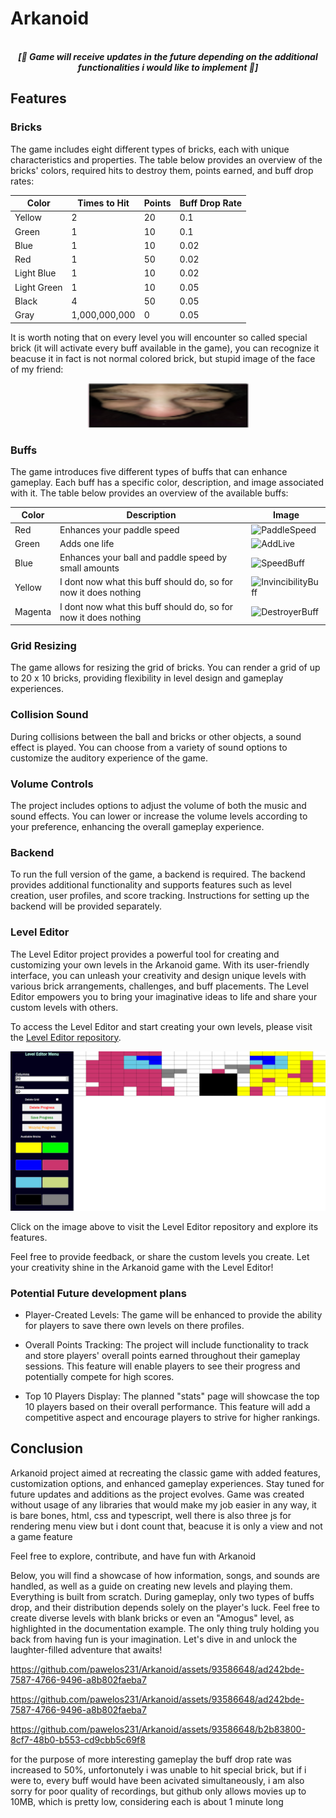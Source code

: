 # Arkanoid

<p align='center'>
<br>
<i><b>[🚧 Game will receive updates in the future depending on the additional functionalities i would like to implement 🚧]</b></i>
</p>

## Features

### Bricks

The game includes eight different types of bricks, each with unique characteristics and properties. The table below provides an overview of the bricks' colors, required hits to destroy them, points earned, and buff drop rates:

| Color       | Times to Hit  | Points | Buff Drop Rate |
| ----------- | ------------- | ------ | -------------- |
| Yellow      | 2             | 20     | 0.1            |
| Green       | 1             | 10     | 0.1            |
| Blue        | 1             | 10     | 0.02           |
| Red         | 1             | 50     | 0.02           |
| Light Blue  | 1             | 10     | 0.02           |
| Light Green | 1             | 10     | 0.05           |
| Black       | 4             | 50     | 0.05           |
| Gray        | 1,000,000,000 | 0      | 0.05           |

It is worth noting that on every level you will encounter so called special brick (it will activate every buff available in the game), you can recognize it beacuse it in fact is not normal colored brick, but stupid image of the face of my friend:

<div style="text-align:center">
  <img alt="PaddleSpeed" src="./src/docs/krzysiatwarz.png" />
</div>

### Buffs

The game introduces five different types of buffs that can enhance gameplay. Each buff has a specific color, description, and image associated with it. The table below provides an overview of the available buffs:

| Color   | Description                                                     | Image                                                                                            |
| ------- | --------------------------------------------------------------- | ------------------------------------------------------------------------------------------------ |
| Red     | Enhances your paddle speed                                      | ![PaddleSpeed](https://upload.wikimedia.org/wikipedia/commons/0/0a/No-image-available.png)       |
| Green   | Adds one life                                                   | ![AddLive](https://upload.wikimedia.org/wikipedia/commons/0/0a/No-image-available.png)           |
| Blue    | Enhances your ball and paddle speed by small amounts            | ![SpeedBuff](https://upload.wikimedia.org/wikipedia/commons/0/0a/No-image-available.png)         |
| Yellow  | I dont now what this buff should do, so for now it does nothing | ![InvincibilityBuff](https://upload.wikimedia.org/wikipedia/commons/0/0a/No-image-available.png) |
| Magenta | I dont now what this buff should do, so for now it does nothing | ![DestroyerBuff](https://upload.wikimedia.org/wikipedia/commons/0/0a/No-image-available.png)     |

### Grid Resizing

The game allows for resizing the grid of bricks. You can render a grid of up to 20 x 10 bricks, providing flexibility in level design and gameplay experiences.

### Collision Sound

During collisions between the ball and bricks or other objects, a sound effect is played. You can choose from a variety of sound options to customize the auditory experience of the game.

### Volume Controls

The project includes options to adjust the volume of both the music and sound effects. You can lower or increase the volume levels according to your preference, enhancing the overall gameplay experience.

### Backend

To run the full version of the game, a backend is required. The backend provides additional functionality and supports features such as level creation, user profiles, and score tracking. Instructions for setting up the backend will be provided separately.

### Level Editor

The Level Editor project provides a powerful tool for creating and customizing your own levels in the Arkanoid game. With its user-friendly interface, you can unleash your creativity and design unique levels with various brick arrangements, challenges, and buff placements. The Level Editor empowers you to bring your imaginative ideas to life and share your custom levels with others.

To access the Level Editor and start creating your own levels, please visit the [Level Editor repository](https://github.com/pawelos231/arkanoid_level_editor).

<a href="https://github.com/pawelos231/arkanoid_level_editor">
  <img src="https://raw.githubusercontent.com/pawelos231/arkanoid_level_editor/main/src/images/amogus.png" alt="Link to Level Editor" />
</a>

Click on the image above to visit the Level Editor repository and explore its features.

Feel free to provide feedback, or share the custom levels you create. Let your creativity shine in the Arkanoid game with the Level Editor!

### Potential Future development plans

- Player-Created Levels: The game will be enhanced to provide the ability for players to save there own levels on there profiles.

- Overall Points Tracking: The project will include functionality to track and store players' overall points earned throughout their gameplay sessions. This feature will enable players to see their progress and potentially compete for high scores.

- Top 10 Players Display: The planned "stats" page will showcase the top 10 players based on their overall performance. This feature will add a competitive aspect and encourage players to strive for higher rankings.

## Conclusion

Arkanoid project aimed at recreating the classic game with added features, customization options, and enhanced gameplay experiences. Stay tuned for future updates and additions as the project evolves. Game was created without usage of any libraries that would make my job easier in any way, it is bare bones, html, css and typescript, well there is also three js for rendering menu view but i dont count that, beacuse it is only a view and not a game feature

Feel free to explore, contribute, and have fun with Arkanoid

Below, you will find a showcase of how information, songs, and sounds are handled, as well as a guide on creating new levels and playing them. Everything is built from scratch. During gameplay, only two types of buffs drop, and their distribution depends solely on the player's luck. Feel free to create diverse levels with blank bricks or even an "Amogus" level, as highlighted in the documentation example. The only thing truly holding you back from having fun is your imagination. Let's dive in and unlock the laughter-filled adventure that awaits!

https://github.com/pawelos231/Arkanoid/assets/93586648/ad242bde-7587-4766-9496-a8b802faeba7

https://github.com/pawelos231/Arkanoid/assets/93586648/ad242bde-7587-4766-9496-a8b802faeba7

https://github.com/pawelos231/Arkanoid/assets/93586648/b2b83800-8cf7-48b0-b553-cd9cbb5c69f8

for the purpose of more interesting gameplay the buff drop rate was increased to 50%, unfortonutely i was unable to hit special brick, but if i were to, every buff would have been acivated simultaneously, i am also sorry for poor quality of recordings, but github only allows movies up to 10MB, which is pretty low, considering each is about 1 minute long
